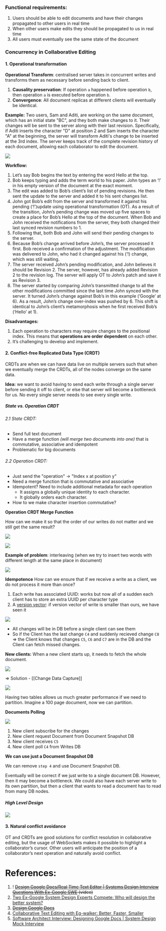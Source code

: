 ### Functional requirements:

1. Users should be able to edit documents and have their changes propagated to other users in real time
2. When other users make edits they should be propagated to us in real time
3. All users must eventually see the same state of the document
### Concurrency in Collaborative Editing

#### 1. Operational transformation

**Operational Transform**: centralised server takes in concurrent writes and transforms them as necessary before sending back to client. 
1. **Causality preservation**: If operation `a` happened before operation `b`, then operation `a` is executed before operation `b`.
2. **Convergence**: All document replicas at different clients will eventually be identical.

**Example:**
Two users, Sam and Aditi, are working on the same document, which has an initial state "BC", and they both make changes to it. Their changes will be sent to the server along with their last revision. Specifically, if Aditi inserts the character "D" at position 2 and Sam inserts the character "A" at the beginning, the server will transform Aditi's change to be inserted at the 3rd index. The server keeps track of the complete revision history of each document, allowing each collaborator to edit the document. 

![](Pasted%20image%2020240812202449.png)

**Workflow:**
1. Let’s say Bob begins the text by entering the word Hello at the top.
2. Bob keeps typing and adds the term world to his paper. John types an ‘!’ in his empty version of the document at the exact moment.
3. The edit was added to Bob’s client’s list of pending revisions. He then sent the update to the server and added it to his sent changes list.
4. John got Bob’s edit from the server and transformed it against his pending (‘!’)update using operational transformation (OT). As a result of the transition, John’s pending change was moved up five spaces to create a place for Bob’s Hello at the top of the document. When Bob and John received the notifications from the server, they both changed their last synced revision numbers to 1.
5. Following that, both Bob and John will send their pending changes to the server.
6. Because Bob’s change arrived before John’s, the server processed it first. Bob received a confirmation of the adjustment. The modification was delivered to John, who had it changed against his (‘!) change, which was still waiting.
7. The server received John’s pending modification, and John believes it should be Revision 2. The server, however, has already added Revision 2 to the revision log. The server will apply OT to John’s patch and save it as Revision 3.
8. The server started by comparing John’s transmitted change to all the other modifications committed since the last time John synced with the server. It turned John’s change against Bob’s in this example (‘Google’ at 6). As a result, John’s change over-index was pushed by 6. This shift is identical to John’s client’s metamorphosis when he first received Bob’s (‘Hello’ at 1).

**Disadvantages:**
1. Each operation to characters may require changes to the positional index. This means that **operations are order dependent** on each other.
2. It’s challenging to develop and implement.
#### 2. Conflict-free Replicated Data Type (CRDT)

CRDTs are when we can have data live on multiple servers such that when we eventually merge the CRDTs, all of the nodes converge on the same data.

**Idea:** we want to avoid having to send each write through a single server before sending it off to client, or else that server will become a bottleneck for us. No every single server needs to see every single write. 
##### State vs. Operation CRDT

###### 2.1 State CRDT:
- Send full text document
- Have a merge function *(will merge two documents into one)* that is commutative, associative and idempotent
- Problematic for big documents
###### 2.2 Operation CRDT:
- Just send the "operation" -> "Index x at position y"
- Need a merge function that is commutative and associative
- Idempotent? Need to include additional metadata for each operation
	- It assigns a globally unique identity to each character.
	- It globally orders each character.
- How to we make character insertion commutative? 

**Operation CRDT Merge Function**

How can we make it so that the order of our writes do not matter and we still get the same result?

![](Pasted%20image%2020240812193308.png)

![](Pasted%20image%2020240812193410.png)

**Example of problem**: interleaving (when we try to insert two words with different length at the same place in document)

![](Pasted%20image%2020240812193618.png)

**Idempotence**
How can we ensure that if we receive a write as a client, we do not process it more than once?
1. Each write has associated UUID: works but now all of a sudden each client has to store an extra UUID per character type
2. A [version vector](Version%20vector.md): if version vector of write is smaller than ours, we have seen it

![](Pasted%20image%2020240812195601.png)

- All changes will be in DB before a single client can see them
- So if the Client has the last change `C4` and suddenly recieved change `C8` => the Client knows that changes `C5`, `C6` and `C7` are in the DB and the Client can fetch missed changes. 

**New clients:**
When a new client starts up, it needs to fetch the whole document.

![](Pasted%20image%2020240812200107.png)

=> Solution - [[Change Data Capture]]

![](Pasted%20image%2020240812200443.png)

Having two tables allows us much greater performance if we need to partition. Imagine a 100 page document, now we can partition. 

**Documents Polling**

![](Pasted%20image%2020240812200826.png)

1. New client subscribe for the changes 
2. New client request Document from Document Snapshot DB
3. New client receives `C5`
4. New client poll `C4` from Writes DB

**We can use just a Document Snapshot DB**

We can remove `step 4` and use Document Snapshot DB. 

Eventually will be correct if we just write to a single document DB. However, then it may become a bottleneck. 
We could also have each server write to its own partition, but then a client that wants to read a document has to read from many DB nodes.
##### High Level Design 

![](Pasted%20image%2020240812203055.png)
#### 3. Natural conflict avoidance 

OT and CRDTs are good solutions for conflict resolution in collaborative editing, but the usage of WebSockets makes it possible to highlight a collaborator’s cursor. Other users will anticipate the position of a collaborator’s next operation and naturally avoid conflict.

# References:

1. ! ~~[Design Google Docs/Real Time Text Editor | Systems Design Interview Questions With Ex-Google SWE](https://www.youtube.com/watch?v=YCjVIDv0zQY) (video)~~
2. [Two Ex-Google System Design Experts Compete: Who will design the better system?](https://www.youtube.com/watch?v=Zi0pPkiFemE)
3. ~~[Design Google Docs](https://www.enjoyalgorithms.com/blog/design-google-docs)~~
4. [Collaborative Text Editing with Eg-walker: Better, Faster, Smaller](https://arxiv.org/pdf/2409.14252)
5. [Software Architect Interview: Designing Google Docs | System Design Mock Interview](https://www.youtube.com/watch?v=y9K-6XkvSgQ)
